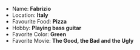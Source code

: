 - Name: **Fabrizio**
- Location: **Italy**
- Favourite Food: **Pizza**
- Hobby: **Playing bass guitar**
- Favorite Color: **Green**
- Favorite Movie: **The Good, the Bad and the Ugly**
